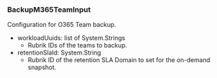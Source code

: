 ### BackupM365TeamInput
Configuration for O365 Team backup.

- workloadUuids: list of System.Strings
  - Rubrik IDs of the teams to backup.
- retentionSlaId: System.String
  - Rubrik ID of the retention SLA Domain to set for the on-demand snapshot.
